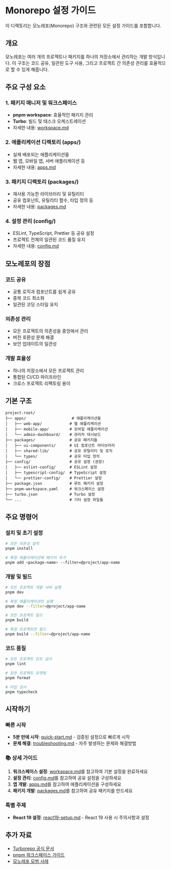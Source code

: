 # Monorepo 설정 가이드

이 디렉토리는 모노레포(Monorepo) 구조와 관련된 모든 설정 가이드를 포함합니다.

## 개요

모노레포는 여러 개의 프로젝트나 패키지를 하나의 저장소에서 관리하는 개발 방식입니다.
이 구조는 코드 공유, 일관된 도구 사용, 그리고 프로젝트 간 의존성 관리를 효율적으로 할 수 있게 해줍니다.

## 주요 구성 요소

### 1. 패키지 매니저 및 워크스페이스

- **pnpm workspace**: 효율적인 패키지 관리
- **Turbo**: 빌드 및 태스크 오케스트레이션
- 자세한 내용: [workspace.md](./workspace.md)

### 2. 애플리케이션 디렉토리 (apps/)

- 실제 배포되는 애플리케이션들
- 웹 앱, 모바일 앱, 서버 애플리케이션 등
- 자세한 내용: [apps.md](./apps.md)

### 3. 패키지 디렉토리 (packages/)

- 재사용 가능한 라이브러리 및 유틸리티
- 공유 컴포넌트, 유틸리티 함수, 타입 정의 등
- 자세한 내용: [packages.md](./packages.md)

### 4. 설정 관리 (config/)

- ESLint, TypeScript, Prettier 등 공유 설정
- 프로젝트 전체의 일관된 코드 품질 유지
- 자세한 내용: [config.md](./config.md)

## 모노레포의 장점

### 코드 공유

- 공통 로직과 컴포넌트를 쉽게 공유
- 중복 코드 최소화
- 일관된 코딩 스타일 유지

### 의존성 관리

- 모든 프로젝트의 의존성을 중앙에서 관리
- 버전 호환성 문제 해결
- 보안 업데이트의 일관성

### 개발 효율성

- 하나의 저장소에서 모든 프로젝트 관리
- 통합된 CI/CD 파이프라인
- 크로스 프로젝트 리팩토링 용이

## 기본 구조

```
project-root/
├── apps/                    # 애플리케이션들
│   ├── web-app/            # 웹 애플리케이션
│   ├── mobile-app/         # 모바일 애플리케이션
│   └── admin-dashboard/    # 관리자 대시보드
├── packages/               # 공유 패키지들
│   ├── ui-components/      # UI 컴포넌트 라이브러리
│   ├── shared-lib/         # 공유 유틸리티 및 로직
│   └── types/              # 공유 타입 정의
├── config/                 # 공유 설정 (권장)
│   ├── eslint-config/      # ESLint 설정
│   ├── typescript-config/  # TypeScript 설정
│   └── prettier-config/    # Prettier 설정
├── package.json            # 루트 패키지 설정
├── pnpm-workspace.yaml     # 워크스페이스 설정
├── turbo.json              # Turbo 설정
└── ...                     # 기타 설정 파일들
```

## 주요 명령어

### 설치 및 초기 설정

```bash
# 모든 의존성 설치
pnpm install

# 특정 애플리케이션에 패키지 추가
pnpm add <package-name> --filter=@project/app-name
```

### 개발 및 빌드

```bash
# 모든 프로젝트 개발 서버 실행
pnpm dev

# 특정 애플리케이션만 실행
pnpm dev --filter=@project/app-name

# 모든 프로젝트 빌드
pnpm build

# 특정 프로젝트만 빌드
pnpm build --filter=@project/app-name
```

### 코드 품질

```bash
# 모든 프로젝트 린트 검사
pnpm lint

# 모든 프로젝트 포맷팅
pnpm format

# 타입 검사
pnpm typecheck
```

## 시작하기

###  빠른 시작
- **5분 만에 시작**: [quick-start.md](./quick-start.md) - 검증된 설정으로 빠르게 시작
- **문제 해결**: [troubleshooting.md](./troubleshooting.md) - 자주 발생하는 문제와 해결방법

### 📚 상세 가이드
1. **워크스페이스 설정**: [workspace.md](./workspace.md)를 참고하여 기본 설정을 완료하세요
2. **설정 관리**: [config.md](./config.md)를 참고하여 공유 설정을 구성하세요
3. **앱 개발**: [apps.md](./apps.md)를 참고하여 애플리케이션을 구성하세요
4. **패키지 개발**: [packages.md](./packages.md)를 참고하여 공유 패키지를 만드세요

###  특별 주제
- **React 19 설정**: [react19-setup.md](./react19-setup.md) - React 19 사용 시 주의사항과 설정

## 추가 자료

- [Turborepo 공식 문서](https://turbo.build/repo/docs)
- [pnpm 워크스페이스 가이드](https://pnpm.io/workspaces)
- [모노레포 모범 사례](https://monorepo.tools/)
